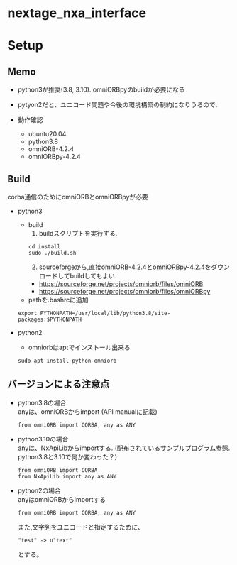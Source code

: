 # nextage_nxa_interface

# Setup
## Memo
- python3が推奨(3.8, 3.10). omniORBpyのbuildが必要になる
- pytyon2だと、ユニコード問題や今後の環境構築の制約になりうるので.

- 動作確認
  - ubuntu20.04
  - python3.8
  - omniORB-4.2.4
  - omniORBpy-4.2.4

## Build
corba通信のためにomniORBとomniORBpyが必要  

- python3
  - build
    1. buildスクリプトを実行する. 
    ```
    cd install
    sudo ./build.sh
    ```
    2. sourceforgeから,直接omniORB-4.2.4とomniORBpy-4.2.4をダウンロードしてbuildしてもよい.
      - https://sourceforge.net/projects/omniorb/files/omniORB
      - https://sourceforge.net/projects/omniorb/files/omniORBpy
  - pathを.bashrcに追加
  ```
  export PYTHONPATH=/usr/local/lib/python3.8/site-packages:$PYTHONPATH
  ```


- python2
  - omniorbはaptでインストール出来る
  ```
  sudo apt install python-omniorb
  ```

## バージョンによる注意点
- python3.8の場合  
anyは、omniORBからimport (API manualに記載)
  ```
  from omniORB import CORBA, any as ANY
  ```

- python3.10の場合  
anyは、NxApiLibからimportする. (配布されているサンプルプログラム参照. python3.8と3.10で何か変わった？)
  ```
  from omniORB import CORBA
  from NxApiLib import any as ANY
  ```

- python2の場合  
anyはomniORBからimportする
  ```
  from omniORB import CORBA, any as ANY
  ```
  また,文字列をユニコードと指定するために、
  ```
  "test" -> u"text"
  ```
  とする。

